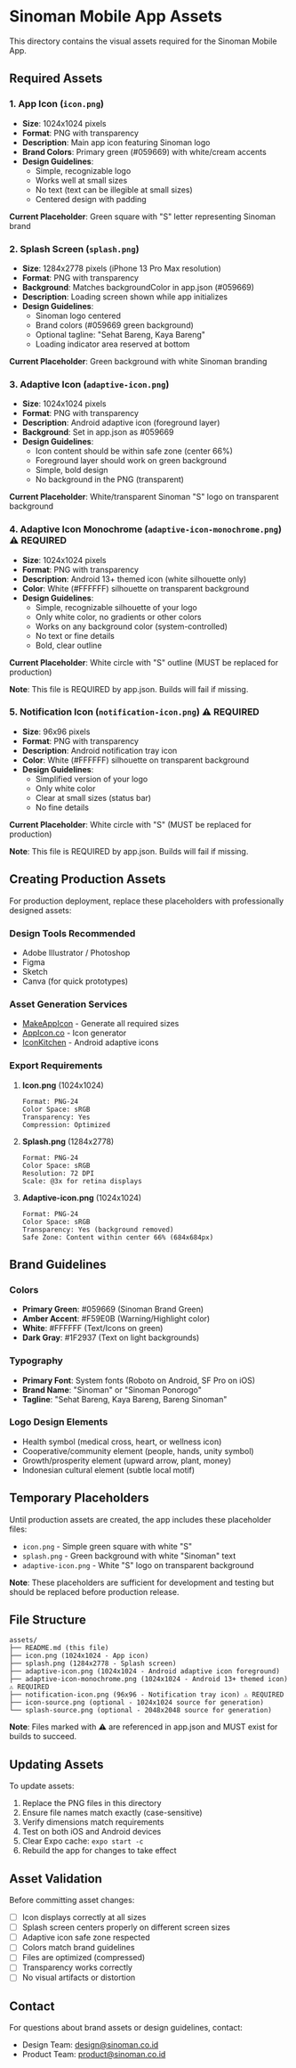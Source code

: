 # Sinoman Mobile App Assets

This directory contains the visual assets required for the Sinoman Mobile App.

## Required Assets

### 1. App Icon (`icon.png`)
- **Size**: 1024x1024 pixels
- **Format**: PNG with transparency
- **Description**: Main app icon featuring Sinoman logo
- **Brand Colors**: Primary green (#059669) with white/cream accents
- **Design Guidelines**:
  - Simple, recognizable logo
  - Works well at small sizes
  - No text (text can be illegible at small sizes)
  - Centered design with padding

**Current Placeholder**: Green square with "S" letter representing Sinoman brand

### 2. Splash Screen (`splash.png`)
- **Size**: 1284x2778 pixels (iPhone 13 Pro Max resolution)
- **Format**: PNG with transparency
- **Background**: Matches backgroundColor in app.json (#059669)
- **Description**: Loading screen shown while app initializes
- **Design Guidelines**:
  - Sinoman logo centered
  - Brand colors (#059669 green background)
  - Optional tagline: "Sehat Bareng, Kaya Bareng"
  - Loading indicator area reserved at bottom

**Current Placeholder**: Green background with white Sinoman branding

### 3. Adaptive Icon (`adaptive-icon.png`)
- **Size**: 1024x1024 pixels
- **Format**: PNG with transparency
- **Description**: Android adaptive icon (foreground layer)
- **Background**: Set in app.json as #059669
- **Design Guidelines**:
  - Icon content should be within safe zone (center 66%)
  - Foreground layer should work on green background
  - Simple, bold design
  - No background in the PNG (transparent)

**Current Placeholder**: White/transparent Sinoman "S" logo on transparent background

### 4. Adaptive Icon Monochrome (`adaptive-icon-monochrome.png`) ⚠️ REQUIRED
- **Size**: 1024x1024 pixels
- **Format**: PNG with transparency
- **Description**: Android 13+ themed icon (white silhouette only)
- **Color**: White (#FFFFFF) silhouette on transparent background
- **Design Guidelines**:
  - Simple, recognizable silhouette of your logo
  - Only white color, no gradients or other colors
  - Works on any background color (system-controlled)
  - No text or fine details
  - Bold, clear outline

**Current Placeholder**: White circle with "S" outline (MUST be replaced for production)

**Note**: This file is REQUIRED by app.json. Builds will fail if missing.

### 5. Notification Icon (`notification-icon.png`) ⚠️ REQUIRED
- **Size**: 96x96 pixels
- **Format**: PNG with transparency
- **Description**: Android notification tray icon
- **Color**: White (#FFFFFF) silhouette on transparent background
- **Design Guidelines**:
  - Simplified version of your logo
  - Only white color
  - Clear at small sizes (status bar)
  - No fine details

**Current Placeholder**: White circle with "S" (MUST be replaced for production)

**Note**: This file is REQUIRED by app.json. Builds will fail if missing.

## Creating Production Assets

For production deployment, replace these placeholders with professionally designed assets:

### Design Tools Recommended
- Adobe Illustrator / Photoshop
- Figma
- Sketch
- Canva (for quick prototypes)

### Asset Generation Services
- [MakeAppIcon](https://makeappicon.com/) - Generate all required sizes
- [AppIcon.co](https://appicon.co/) - Icon generator
- [IconKitchen](https://icon.kitchen/) - Android adaptive icons

### Export Requirements

1. **Icon.png** (1024x1024)
   ```
   Format: PNG-24
   Color Space: sRGB
   Transparency: Yes
   Compression: Optimized
   ```

2. **Splash.png** (1284x2778)
   ```
   Format: PNG-24
   Color Space: sRGB
   Resolution: 72 DPI
   Scale: @3x for retina displays
   ```

3. **Adaptive-icon.png** (1024x1024)
   ```
   Format: PNG-24
   Color Space: sRGB
   Transparency: Yes (background removed)
   Safe Zone: Content within center 66% (684x684px)
   ```

## Brand Guidelines

### Colors
- **Primary Green**: #059669 (Sinoman Brand Green)
- **Amber Accent**: #F59E0B (Warning/Highlight color)
- **White**: #FFFFFF (Text/Icons on green)
- **Dark Gray**: #1F2937 (Text on light backgrounds)

### Typography
- **Primary Font**: System fonts (Roboto on Android, SF Pro on iOS)
- **Brand Name**: "Sinoman" or "Sinoman Ponorogo"
- **Tagline**: "Sehat Bareng, Kaya Bareng, Bareng Sinoman"

### Logo Design Elements
- Health symbol (medical cross, heart, or wellness icon)
- Cooperative/community element (people, hands, unity symbol)
- Growth/prosperity element (upward arrow, plant, money)
- Indonesian cultural element (subtle local motif)

## Temporary Placeholders

Until production assets are created, the app includes these placeholder files:
- `icon.png` - Simple green square with white "S"
- `splash.png` - Green background with white "Sinoman" text
- `adaptive-icon.png` - White "S" logo on transparent background

**Note**: These placeholders are sufficient for development and testing but should be replaced before production release.

## File Structure

```
assets/
├── README.md (this file)
├── icon.png (1024x1024 - App icon)
├── splash.png (1284x2778 - Splash screen)
├── adaptive-icon.png (1024x1024 - Android adaptive icon foreground)
├── adaptive-icon-monochrome.png (1024x1024 - Android 13+ themed icon) ⚠️ REQUIRED
├── notification-icon.png (96x96 - Notification tray icon) ⚠️ REQUIRED
├── icon-source.png (optional - 1024x1024 source for generation)
└── splash-source.png (optional - 2048x2048 source for generation)
```

**Note**: Files marked with ⚠️ are referenced in app.json and MUST exist for builds to succeed.

## Updating Assets

To update assets:

1. Replace the PNG files in this directory
2. Ensure file names match exactly (case-sensitive)
3. Verify dimensions match requirements
4. Test on both iOS and Android devices
5. Clear Expo cache: `expo start -c`
6. Rebuild the app for changes to take effect

## Asset Validation

Before committing asset changes:
- [ ] Icon displays correctly at all sizes
- [ ] Splash screen centers properly on different screen sizes
- [ ] Adaptive icon safe zone respected
- [ ] Colors match brand guidelines
- [ ] Files are optimized (compressed)
- [ ] Transparency works correctly
- [ ] No visual artifacts or distortion

## Contact

For questions about brand assets or design guidelines, contact:
- Design Team: design@sinoman.co.id
- Product Team: product@sinoman.co.id
